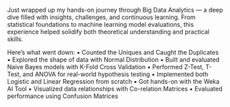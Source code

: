 Just wrapped up my hands-on journey through Big Data Analytics — a deep dive filled with insights, challenges, and continuous learning. From statistical foundations to machine learning model evaluations, this experience helped solidify both theoretical understanding and practical skills.

Here’s what went down:
▪️ Counted the Uniques and Caught the Duplicates
▪️ Explored the shape of data with Normal Distribution
▪️ Built and evaluated Naive Bayes models with K-Fold Cross Validation
▪️ Performed Z-Test, T-Test, and ANOVA for real-world hypothesis testing
▪️ Implemented both Logistic and Linear Regression from scratch
▪️ Got hands-on with the Weka AI Tool
▪️ Visualized data relationships with Co-relation Matrices
▪️ Evaluated performance using Confusion Matrices

